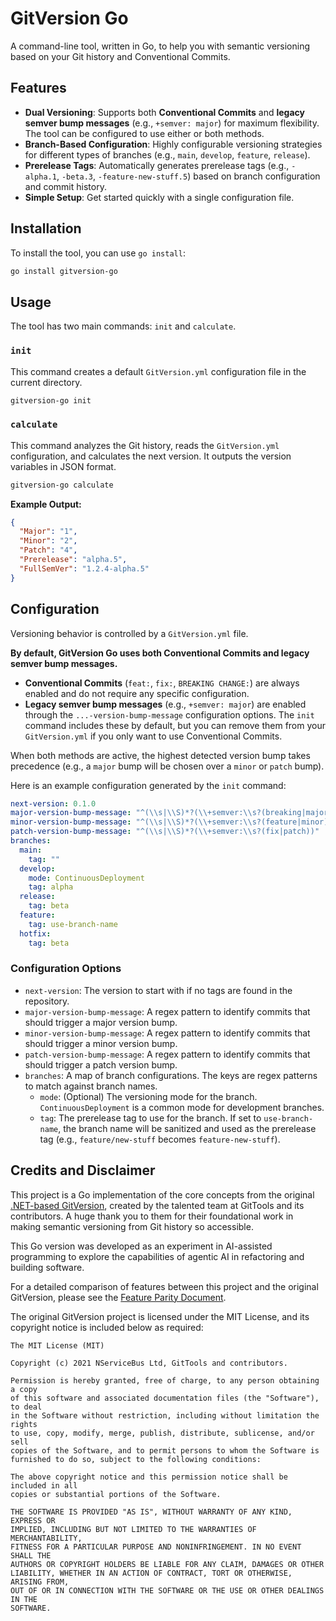 # GitVersion Go

A command-line tool, written in Go, to help you with semantic versioning based on your Git history and Conventional Commits.

## Features

-   **Dual Versioning**: Supports both **Conventional Commits** and **legacy semver bump messages** (e.g., `+semver: major`) for maximum flexibility. The tool can be configured to use either or both methods.
-   **Branch-Based Configuration**: Highly configurable versioning strategies for different types of branches (e.g., `main`, `develop`, `feature`, `release`).
-   **Prerelease Tags**: Automatically generates prerelease tags (e.g., `-alpha.1`, `-beta.3`, `-feature-new-stuff.5`) based on branch configuration and commit history.
-   **Simple Setup**: Get started quickly with a single configuration file.

## Installation

To install the tool, you can use `go install`:

```sh
go install gitversion-go
```

## Usage

The tool has two main commands: `init` and `calculate`.

### `init`

This command creates a default `GitVersion.yml` configuration file in the current directory.

```sh
gitversion-go init
```

### `calculate`

This command analyzes the Git history, reads the `GitVersion.yml` configuration, and calculates the next version. It outputs the version variables in JSON format.

```sh
gitversion-go calculate
```

**Example Output:**

```json
{
  "Major": "1",
  "Minor": "2",
  "Patch": "4",
  "Prerelease": "alpha.5",
  "FullSemVer": "1.2.4-alpha.5"
}
```

## Configuration

Versioning behavior is controlled by a `GitVersion.yml` file.

**By default, GitVersion Go uses both Conventional Commits and legacy semver bump messages.**

-   **Conventional Commits** (`feat:`, `fix:`, `BREAKING CHANGE:`) are always enabled and do not require any specific configuration.
-   **Legacy semver bump messages** (e.g., `+semver: major`) are enabled through the `...-version-bump-message` configuration options. The `init` command includes these by default, but you can remove them from your `GitVersion.yml` if you only want to use Conventional Commits.

When both methods are active, the highest detected version bump takes precedence (e.g., a `major` bump will be chosen over a `minor` or `patch` bump).

Here is an example configuration generated by the `init` command:

```yaml
next-version: 0.1.0
major-version-bump-message: "^(\\s|\\S)*?(\\+semver:\\s?(breaking|major))"
minor-version-bump-message: "^(\\s|\\S)*?(\\+semver:\\s?(feature|minor))"
patch-version-bump-message: "^(\\s|\\S)*?(\\+semver:\\s?(fix|patch))"
branches:
  main:
    tag: ""
  develop:
    mode: ContinuousDeployment
    tag: alpha
  release:
    tag: beta
  feature:
    tag: use-branch-name
  hotfix:
    tag: beta
```

### Configuration Options

-   `next-version`: The version to start with if no tags are found in the repository.
-   `major-version-bump-message`: A regex pattern to identify commits that should trigger a major version bump.
-   `minor-version-bump-message`: A regex pattern to identify commits that should trigger a minor version bump.
-   `patch-version-bump-message`: A regex pattern to identify commits that should trigger a patch version bump.
-   `branches`: A map of branch configurations. The keys are regex patterns to match against branch names.
    -   `mode`: (Optional) The versioning mode for the branch. `ContinuousDeployment` is a common mode for development branches.
    -   `tag`: The prerelease tag to use for the branch. If set to `use-branch-name`, the branch name will be sanitized and used as the prerelease tag (e.g., `feature/new-stuff` becomes `feature-new-stuff`).

## Credits and Disclaimer

This project is a Go implementation of the core concepts from the original [.NET-based GitVersion](https://github.com/GitTools/GitVersion), created by the talented team at GitTools and its contributors. A huge thank you to them for their foundational work in making semantic versioning from Git history so accessible.

This Go version was developed as an experiment in AI-assisted programming to explore the capabilities of agentic AI in refactoring and building software.

For a detailed comparison of features between this project and the original GitVersion, please see the [Feature Parity Document](parity.md).

The original GitVersion project is licensed under the MIT License, and its copyright notice is included below as required:

```
The MIT License (MIT)

Copyright (c) 2021 NServiceBus Ltd, GitTools and contributors.

Permission is hereby granted, free of charge, to any person obtaining a copy
of this software and associated documentation files (the "Software"), to deal
in the Software without restriction, including without limitation the rights
to use, copy, modify, merge, publish, distribute, sublicense, and/or sell
copies of the Software, and to permit persons to whom the Software is
furnished to do so, subject to the following conditions:

The above copyright notice and this permission notice shall be included in all
copies or substantial portions of the Software.

THE SOFTWARE IS PROVIDED "AS IS", WITHOUT WARRANTY OF ANY KIND, EXPRESS OR
IMPLIED, INCLUDING BUT NOT LIMITED TO THE WARRANTIES OF MERCHANTABILITY,
FITNESS FOR A PARTICULAR PURPOSE AND NONINFRINGEMENT. IN NO EVENT SHALL THE
AUTHORS OR COPYRIGHT HOLDERS BE LIABLE FOR ANY CLAIM, DAMAGES OR OTHER
LIABILITY, WHETHER IN AN ACTION OF CONTRACT, TORT OR OTHERWISE, ARISING FROM,
OUT OF OR IN CONNECTION WITH THE SOFTWARE OR THE USE OR OTHER DEALINGS IN THE
SOFTWARE.
```
